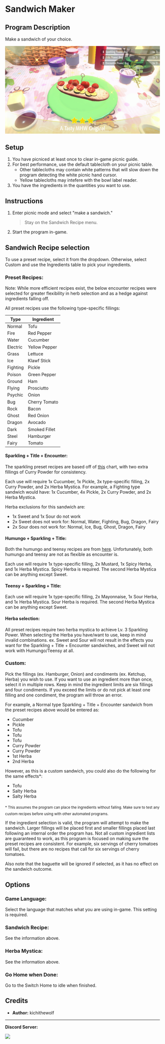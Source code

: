 # Sandwich Maker

## Program Description

Make a sandwich of your choice.

<img src="images/SandwichMaker.png">

## Setup

1. You have picniced at least once to clear in-game picnic guide.
2. For best performance, use the default tablecloth on your picnic table.
	- Other tablecloths may contain white patterns that will slow down the program detecting the white picnic hand cursor.
	- Yellow tablecloths may intefere with the bowl label reader.
3. You have the ingredients in the quantities you want to use.

## Instructions

1. Enter picnic mode and select "make a sandwich."
	> Stay on the Sandwich Recipe menu.
2. Start the program in-game.

## Sandwich Recipe selection

To use a preset recipe, select it from the dropdown. Otherwise, select Custom and use the Ingredients table to pick your ingredients.

### Preset Recipes:

Note: While more efficient recipes exist, the below encounter recipes were selected for greater flexibility in herb selection and as a hedge against ingredients falling off.

All preset recipes use the following type-specific fillings:

| Type   | Ingredient |
|--------|------------|
|Normal  |Tofu        |
|Fire|Red Pepper|
|Water|Cucumber|
|Electric|Yellow Pepper|
|Grass|Lettuce|
|Ice|Klawf Stick|
|Fighting|Pickle|
|Poison|Green Pepper|
|Ground|Ham|
|Flying|Prosciutto|
|Psychic|Onion|
|Bug|Cherry Tomato|
|Rock|Bacon|
|Ghost|Red Onion|
|Dragon|Avocado|
|Dark|Smoked Fillet|
|Steel|Hamburger|
|Fairy|Tomato|

#### Sparkling + Title + Encounter:

The sparkling preset recipes are based off of [this](https://twitter.com/silentdestroysr/status/1597664770991468545) chart, with two extra fillings of Curry Powder for consistency.

Each use will require 1x Cucumber, 1x Pickle, 3x type-specific filling, 2x Curry Powder, and 2x Herba Mystica. For example, a Fighting type sandwich would have: 1x Cucumber, 4x Pickle, 2x Curry Powder, and 2x Herba Mystica.

Herba exclusions for this sandwich are:
- 1x Sweet and 1x Sour do not work
- 2x Sweet does not work for: Normal, Water, Fighting, Bug, Dragon, Fairy
- 2x Sour does not work for: Normal, Ice, Bug, Ghost, Dragon, Fairy

#### Humungo + Sparkling + Title:

Both the humungo and teensy recipes are from [here]([https://old.reddit.com/r/PokemonScarletViolet/comments/zdpkzh/ive_made_all_18_type_variations_of/iz2zcpj/](https://old.reddit.com/r/PokemonScarletViolet/comments/zi7ag1/ultimate_guide_for_all_18_types_of/)). Unfortunately, both humungo and teensy are not as flexible as encounter is.

Each use will require 1x type-specific filling, 2x Mustard, 1x Spicy Herba, and 1x Herba Mystica. Spicy Herba is required. The second Herba Mystica can be anything except Sweet.

#### Teensy + Sparkling + Title:

Each use will require 1x type-specific filling, 2x Mayonnaise, 1x Sour Herba, and 1x Herba Mystica. Sour Herba is required. The second Herba Mystica can be anything except Sweet.

#### Herba selection:

All preset recipes require two herba mystica to achieve Lv. 3 Sparkling Power. When selecting the Herba you have/want to use, keep in mind invalid combinations. ex. Sweet and Sour will not result in the effects you want for the Sparkling + Title + Encounter sandwiches, and Sweet will not work with Humungo/Teensy at all.

### Custom:

Pick the fillings (ex. Hamburger, Onion) and condiments (ex. Ketchup, Herba) you wish to use. If you want to use an ingredient more than once, select it in multiple rows. Keep in mind the ingredient limits are six fillings and four condiments. If you exceed the limits or do not pick at least one filling and one condiment, the program will throw an error.

For example, a Normal type Sparkling + Title + Encounter sandwich from the preset recipes above would be entered as:
- Cucumber
- Pickle
- Tofu
- Tofu
- Tofu
- Curry Powder
- Curry Powder
- 1st Herba
- 2nd Herba

However, as this is a custom sandwich, you could also do the following for the same effects\*:
- Tofu
- Salty Herba
- Salty Herba

<sub>\* This assumes the program can place the ingredients without falling. Make sure to test any custom recipes before using with other automated programs.</sub>

If the ingredient selection is valid, the program will attempt to make the sandwich. Larger fillings will be placed first and smaller fillings placed last following an internal order the program has. Not all custom ingredient lists are guaranteed to work, as this program is focused on making sure the preset recipes are consistent. For example, six servings of cherry tomatoes will fail, but there are no recipes that call for six servings of cherry tomatoes.

Also note that the baguette will be ignored if selected, as it has no effect on the sandwich outcome.

## Options

### Game Language:

Select the language that matches what you are using in-game. This setting is required.

### Sandwich Recipe:

See the information above.

### Herba Mystica:

See the information above.

### Go Home when Done:

Go to the Switch Home to idle when finished.

## Credits

- **Author:** kichithewolf


<hr>

**Discord Server:** 

[<img src="https://canary.discordapp.com/api/guilds/695809740428673034/widget.png?style=banner2">](https://discord.gg/cQ4gWxN)

